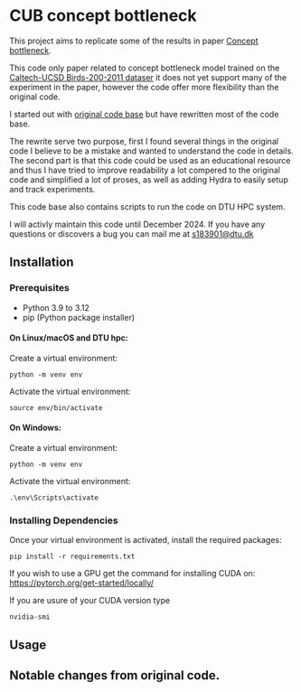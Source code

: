 # CUB concept bottleneck

This project aims to replicate some of the results in paper [Concept bottleneck](https://proceedings.mlr.press/v119/koh20a/koh20a.pdf).

This code only paper related to concept bottleneck model trained on the [Caltech-UCSD Birds-200-2011 dataser](https://www.vision.caltech.edu/datasets/cub_200_2011/) it does not yet support many of the experiment in the paper, however the code offer more flexibility than the original code.

I started out with [original code base](https://github.com/yewsiang/ConceptBottleneck?tab=readme-ov-file) but have rewritten most of the code base. 

The rewrite serve two purpose, first I found several things in the original code I believe to be a mistake and wanted to understand the code in details. The second part is that this code could be used as an educational resource and thus I have tried to improve readability a lot compered to the original code and simplified a lot of proses, as well as adding Hydra to easily setup and track experiments.

This code base also contains scripts to run the code on DTU HPC system.

I will activly maintain this code until December 2024. If you have any questions or discovers a bug you can mail me at s183901@dtu.dk


## Installation

### Prerequisites

- Python 3.9 to 3.12 
- pip (Python package installer)





#### On Linux/macOS and DTU hpc:

 Create a virtual environment:
   ```
   python -m venv env
   ```

Activate the virtual environment:
   ```
   source env/bin/activate
   ```

#### On Windows:


Create a virtual environment:
   ```
   python -m venv env
   ```
 Activate the virtual environment:
   ```
   .\env\Scripts\activate
   ```

### Installing Dependencies

Once your virtual environment is activated, install the required packages:

```
pip install -r requirements.txt
```

If you wish to use a GPU get the command for installing CUDA on: https://pytorch.org/get-started/locally/

If you are usure of your CUDA version type
```
nvidia-smi
```



## Usage


## Notable changes from original code.
  